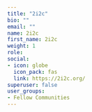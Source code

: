 ```yaml
---
title: "2i2c"
bio: ""
email: ""
name: 2i2c
first_name: 2i2c
weight: 1
role: 
social:
- icon: globe
  icon_pack: fas
  link: https://2i2c.org/
superuser: false
user_groups:
- Fellow Communities
---
```

